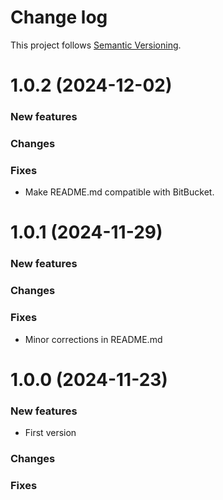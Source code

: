 Change log
==========

This project follows [Semantic Versioning](http://semver.org/).

1.0.2 (2024-12-02)
==================

### New features

### Changes

### Fixes

* Make README.md compatible with BitBucket.

1.0.1 (2024-11-29)
==================

### New features

### Changes

### Fixes

* Minor corrections in README.md

1.0.0 (2024-11-23)
==================

### New features

* First version

### Changes

### Fixes

